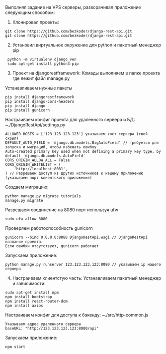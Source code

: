 Выполнял задание на VPS серверы, разворачивал приложение следующим способом:

1. Клонировал проекты:
```
git clone https://github.com/bezkoder/django-rest-api.git
git clone https://github.com/bezkoder/django-rest-api.git
```
2. Установил виртуальное окружение для python и пакетный менеджер pip 
```
 python -m virtualenv django_ven
 sudo apt-get install python3-pip
```

3. Проект на djangorestframework:
Комады выполняем в папке проекта где лежит файл manage.py

Устанавливаем нужные пакеты
```
pip install djangorestframework
pip install django-cors-headers
pip install django
pip install gunicorn
```

Настраиваем конфиг проекта для удаленного сервера и БД:
~./DjangoRestApi/settings.py
```
ALLOWED_HOSTS = ['123.123.123.123'] указываем хост сервера (свой скрыл)
DEFAULT_AUTO_FIELD = 'django.db.models.BigAutoField' // требуется для запуска и миграций, чтобы избежать ошибку 
Auto-created primary key used when not defining a primary key type, by default 'django.db.models.AutoField'
CORS_ORIGIN_ALLOW_ALL = False
CORS_ORIGIN_WHITELIST = (
    'http://localhost:8081',
) // Разрешаем доступ из других источников к нашему приложению (указываем порт клиентского приложения)
```
Создаем миграцию:
```
python manage.py migrate tutorials
manage.py migrate
```
Разрешаем соединение на 8080 порт используя ufw
```
sudo ufw allow 8080
```

Проверяем работоспособность gunicorn
```
gunicorn --bind 0.0.0.0:8080 DjangoRestApi.wsgi // DjangoRestApi название проекта.
Если ошибки отсутствуют, gunicorn работает 
```
Запускаем приложение:
```
python manage.py runserver 123.123.123.123:8080 // указываем ip нашего сервера
```

4. Настраиваем клиентстую часть:
Устанавливаем пакетный менеджер и зависимости:

```
sudo apt-get install npm
npm install bootstrap
npm install react-router-dom
npm install axios
```
Настраиваем конфиг для доступа к бэкенду:
~./src/http-common.js
```
Указываем адрес удаленного сервера 
baseURL: "http://123.123.123.123:8080/api"
```
Запускаем приложение:
```
npm start
```
